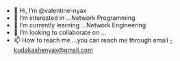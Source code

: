 - 👋 Hi, I’m @valentine-nyax
- 👀 I’m interested in ...Network Programming 
- 🌱 I’m currently learning ...Network Engineering
- 💞️ I’m looking to collaborate on ...
- 📫 How to reach me ...you can reach me through email -kudakashenyax@gmsil.com

<!---
valentine-nyax/valentine-nyax is a ✨ special ✨ repository because its `README.md` (this file) appears on your GitHub profile.
You can click the Preview link to take a look at your changes.
--->
